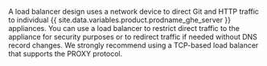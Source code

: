A load balancer design uses a network device to direct Git and HTTP traffic to individual {{ site.data.variables.product.prodname_ghe_server }} appliances. You can use a load balancer to restrict direct traffic to the appliance for security purposes or to redirect traffic if needed without DNS record changes. We strongly recommend using a TCP-based load balancer that supports the PROXY protocol.
